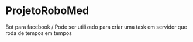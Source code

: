 # ProjetoRoboMed
Bot para facebook / Pode ser utilizado para criar uma task em servidor que roda de tempos em tempos